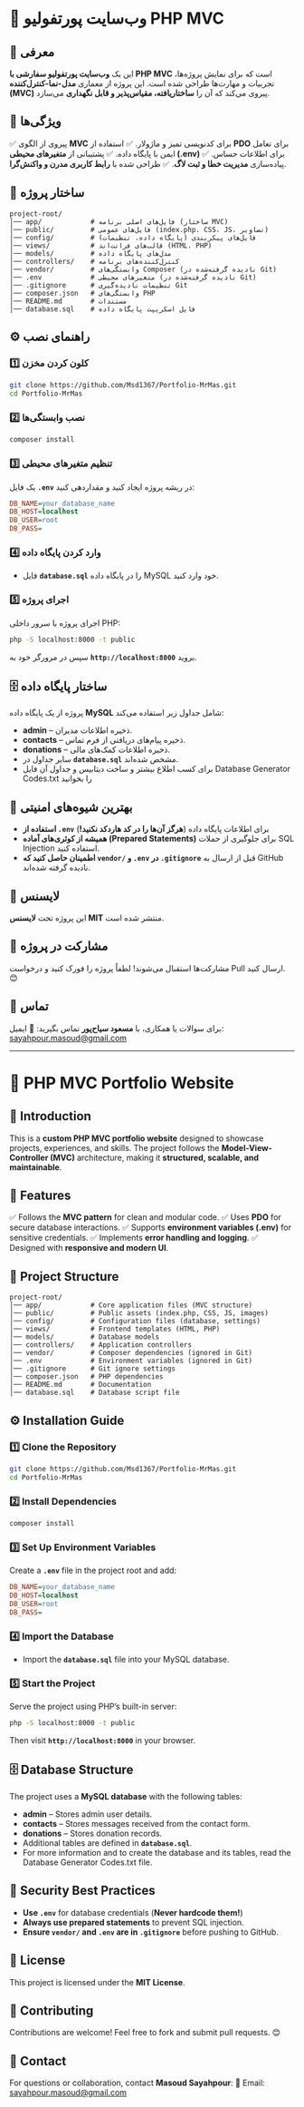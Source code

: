 # 📌 وب‌سایت پورتفولیو PHP MVC

## 🚀 معرفی
این یک **وب‌سایت پورتفولیو سفارشی با PHP MVC** است که برای نمایش پروژه‌ها، تجربیات و مهارت‌ها طراحی شده است. این پروژه از معماری **مدل-نما-کنترل‌کننده (MVC)** پیروی می‌کند که آن را **ساختاریافته، مقیاس‌پذیر و قابل نگهداری** می‌سازد.

## 🎯 ویژگی‌ها
✅ پیروی از الگوی **MVC** برای کدنویسی تمیز و ماژولار.
✅ استفاده از **PDO** برای تعامل ایمن با پایگاه داده.
✅ پشتیبانی از **متغیرهای محیطی (.env)** برای اطلاعات حساس.
✅ پیاده‌سازی **مدیریت خطا و ثبت لاگ**.
✅ طراحی شده با **رابط کاربری مدرن و واکنش‌گرا**.

## 📂 ساختار پروژه
```
project-root/
│── app/            # فایل‌های اصلی برنامه (ساختار MVC)
│── public/         # فایل‌های عمومی (index.php، CSS، JS، تصاویر)
│── config/         # فایل‌های پیکربندی (پایگاه داده، تنظیمات)
│── views/          # قالب‌های فرانت‌اند (HTML، PHP)
│── models/         # مدل‌های پایگاه داده
│── controllers/    # کنترل‌کننده‌های برنامه
│── vendor/         # وابستگی‌های Composer (نادیده گرفته‌شده در Git)
│── .env            # متغیرهای محیطی (نادیده گرفته‌شده در Git)
│── .gitignore      # تنظیمات نادیده‌گیری Git
│── composer.json   # وابستگی‌های PHP
│── README.md       # مستندات
│── database.sql    # فایل اسکریپت پایگاه داده
```

## ⚙️ راهنمای نصب
### **1️⃣ کلون کردن مخزن**
```sh
git clone https://github.com/Msd1367/Portfolio-MrMas.git
cd Portfolio-MrMas
```

### **2️⃣ نصب وابستگی‌ها**
```sh
composer install
```

### **3️⃣ تنظیم متغیرهای محیطی**
یک فایل **`.env`** در ریشه پروژه ایجاد کنید و مقداردهی کنید:
```ini
DB_NAME=your_database_name
DB_HOST=localhost
DB_USER=root
DB_PASS=
```

### **4️⃣ وارد کردن پایگاه داده**
- فایل **`database.sql`** را در پایگاه داده MySQL خود وارد کنید.

### **5️⃣ اجرای پروژه**
اجرای پروژه با سرور داخلی PHP:
```sh
php -S localhost:8000 -t public
```
سپس در مرورگر خود به **`http://localhost:8000`** بروید.

## 🗄️ ساختار پایگاه داده
پروژه از یک پایگاه داده **MySQL** شامل جداول زیر استفاده می‌کند:

- **admin** – ذخیره اطلاعات مدیران.
- **contacts** – ذخیره پیام‌های دریافتی از فرم تماس.
- **donations** – ذخیره اطلاعات کمک‌های مالی.
- سایر جداول در **`database.sql`** مشخص شده‌اند.
-  برای کسب اطلاع بیشتر و ساخت دیتابیس و جداول آن فایل Database Generator Codes.txt را بخوانید


## 🔐 بهترین شیوه‌های امنیتی
- **استفاده از `.env`** برای اطلاعات پایگاه داده (**هرگز آن‌ها را در کد هاردکد نکنید!**)
- **همیشه از کوئری‌های آماده (Prepared Statements)** برای جلوگیری از حملات SQL Injection استفاده کنید.
- **اطمینان حاصل کنید که `vendor/` و `.env` در `.gitignore`** قبل از ارسال به GitHub نادیده گرفته شده‌اند.

## 📜 لایسنس
این پروژه تحت **لایسنس MIT** منتشر شده است.

## 🙌 مشارکت در پروژه
مشارکت‌ها استقبال می‌شوند! لطفاً پروژه را فورک کنید و درخواست Pull ارسال کنید. 😊

## 📧 تماس
برای سوالات یا همکاری، با **مسعود سیاح‌پور** تماس بگیرید:
📩 ایمیل: sayahpour.masoud@gmail.com

-----------------------------------------------------------------------------------

# 📌 PHP MVC Portfolio Website

## 🚀 Introduction
This is a **custom PHP MVC portfolio website** designed to showcase projects, experiences, and skills. The project follows the **Model-View-Controller (MVC)** architecture, making it **structured, scalable, and maintainable**.

## 🎯 Features
✅ Follows the **MVC pattern** for clean and modular code.
✅ Uses **PDO** for secure database interactions.
✅ Supports **environment variables (.env)** for sensitive credentials.
✅ Implements **error handling and logging**.
✅ Designed with **responsive and modern UI**.

## 📂 Project Structure
```
project-root/
│── app/            # Core application files (MVC structure)
│── public/         # Public assets (index.php, CSS, JS, images)
│── config/         # Configuration files (database, settings)
│── views/          # Frontend templates (HTML, PHP)
│── models/         # Database models
│── controllers/    # Application controllers
│── vendor/         # Composer dependencies (ignored in Git)
│── .env            # Environment variables (ignored in Git)
│── .gitignore      # Git ignore settings
│── composer.json   # PHP dependencies
│── README.md       # Documentation
│── database.sql    # Database script file
```

## ⚙️ Installation Guide
### **1️⃣ Clone the Repository**
```sh
git clone https://github.com/Msd1367/Portfolio-MrMas.git
cd Portfolio-MrMas
```

### **2️⃣ Install Dependencies**
```sh
composer install
```

### **3️⃣ Set Up Environment Variables**
Create a **`.env`** file in the project root and add:
```ini
DB_NAME=your_database_name
DB_HOST=localhost
DB_USER=root
DB_PASS=
```

### **4️⃣ Import the Database**
- Import the **`database.sql`** file into your MySQL database.

### **5️⃣ Start the Project**
Serve the project using PHP’s built-in server:
```sh
php -S localhost:8000 -t public
```
Then visit **`http://localhost:8000`** in your browser.

## 🗄️ Database Structure
The project uses a **MySQL database** with the following tables:

- **admin** – Stores admin user details.
- **contacts** – Stores messages received from the contact form.
- **donations** – Stores donation records.
- Additional tables are defined in **`database.sql`**.
- For more information and to create the database and its tables, read the Database Generator Codes.txt file.


## 🔐 Security Best Practices
- **Use `.env`** for database credentials (**Never hardcode them!**)
- **Always use prepared statements** to prevent SQL injection.
- **Ensure `vendor/` and `.env` are in `.gitignore`** before pushing to GitHub.

## 📜 License
This project is licensed under the **MIT License**.

## 🙌 Contributing
Contributions are welcome! Feel free to fork and submit pull requests. 😊

## 📧 Contact
For questions or collaboration, contact **Masoud Sayahpour**:
📩 Email: sayahpour.masoud@gmail.com